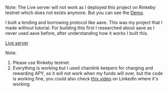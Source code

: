 Note: The Live server will not work as I deployed this project on Rinkeby testnet which does not exists anymore. But you can see the [Demo](https://www.linkedin.com/posts/harendra-shakya-622649229_boom-i-made-it-i-build-a-lending-and-borrowing-activity-6950774885971304448-roVS?utm_source=linkedin_share&utm_medium=android_app).


I built a lending and borrowing protocol like aave. This was my project that I made without tutorial. For building this first I researched about aave as I never used aave before, after understanding how it works I built this.

[Live server](https://anonim-ten.vercel.app/)

Note: 
1. Please use Rinkeby testnet.
2. Everything is working but I used chainlink keepers for charging and rewarding APY, so it will not work when my funds will over, but the code is working fine, you could also check [this video](https://www.linkedin.com/posts/harendra-shakya-622649229_boom-i-made-it-i-build-a-lending-and-borrowing-activity-6950774885971304448-roVS?utm_source=linkedin_share&utm_medium=android_app
) on LinkedIn where it's working.
